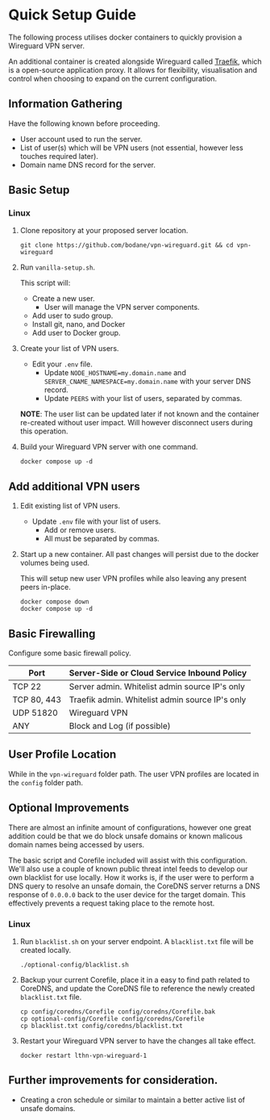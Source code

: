 # Quick Setup Guide

The following process utilises docker containers to quickly provision a Wireguard VPN server.

An additional container is created alongside Wireguard called [Traefik](https://doc.traefik.io/traefik/), which is a open-source application proxy. It allows for flexibility, visualisation and control when choosing to expand on the current configuration.

## Information Gathering

Have the following known before proceeding.

- User account used to run the server.
- List of user(s) which will be VPN users (not essential, however less touches required later).
- Domain name DNS record for the server.

## Basic Setup

### Linux

1. Clone repository at your proposed server location.

    ```
    git clone https://github.com/bodane/vpn-wireguard.git && cd vpn-wireguard
    ```

1. Run `vanilla-setup.sh`.

   This script will:

   - Create a new user.
     - User will manage the VPN server components.
   - Add user to sudo group.
   - Install git, nano, and Docker
   - Add user to Docker group.

1. Create your list of VPN users.

   - Edit your `.env` file.
     - Update `NODE_HOSTNAME=my.domain.name` and `SERVER_CNAME_NAMESPACE=my.domain.name` with your server DNS record.
     - Update `PEERS` with your list of users, separated by commas.

   **NOTE**: The user list can be updated later if not known and the container re-created without user impact. Will however disconnect users during this operation.

1. Build your Wireguard VPN server with one command.

   ```
   docker compose up -d
   ```

## Add additional VPN users

1. Edit existing list of VPN users.

     - Update `.env` file with your list of users.
       - Add or remove users.
       - All must be separated by commas.

1. Start up a new container. All past changes will persist due to the docker volumes being used.

    This will setup new user VPN profiles while also leaving any present peers in-place.

   ```
   docker compose down
   docker compose up -d
   ```

## Basic Firewalling

Configure some basic firewall policy.

|     Port     |  Server-Side or Cloud Service Inbound Policy    |
|--------------|-------------------------------------------------|
| TCP 22       | Server admin. Whitelist admin source IP's only  |
| TCP 80, 443  | Traefik admin. Whitelist admin source IP's only |
| UDP 51820    | Wireguard VPN                                   |
| ANY          | Block and Log (if possible)                     |

## User Profile Location

While in the `vpn-wireguard` folder path. The user VPN profiles are located in the `config` folder path.

## Optional Improvements

There are almost an infinite amount of configurations, however one great addition could be that we do block unsafe domains or known malicous domain names being accessed by users.

The basic script and Corefile included will assist with this configuration. We'll also use a couple of known public threat intel feeds to develop our own blacklist for use locally. How it works is, if the user were to perform a DNS query to resolve an unsafe domain, the CoreDNS server returns a DNS response of `0.0.0.0` back to the user device for the target domain. This effectively prevents a request taking place to the remote host.

### Linux

1. Run `blacklist.sh` on your server endpoint. A `blacklist.txt` file will be created locally.

    ```
    ./optional-config/blacklist.sh
    ```

1. Backup your current Corefile, place it in a easy to find path related to CoreDNS, and update the CoreDNS file to reference the newly created `blacklist.txt` file.

    ```
    cp config/coredns/Corefile config/coredns/Corefile.bak
    cp optional-config/Corefile config/coredns/Corefile
    cp blacklist.txt config/coredns/blacklist.txt
    ```

1. Restart your Wireguard VPN server to have the changes all take effect.

   ```
   docker restart lthn-vpn-wireguard-1
   ```

## Further improvements for consideration.

- Creating a cron schedule or similar to maintain a better active list of unsafe domains.


